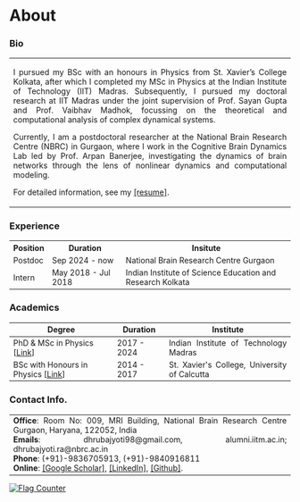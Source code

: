 # About

### Bio

<style>
@media screen and (max-width: 1220px) {
  td.example1 {
    display: none;
  }
}
</style>

<table>
<tr>
<td class="example1"><img src="img/dp1.jpeg" width="1650"></td>
<td>
<p align="justify">I pursued my BSc with an honours in Physics from St. Xavier’s College Kolkata, after which I completed my MSc in Physics at the Indian Institute of Technology (IIT) Madras. Subsequently, I pursued my doctoral research at IIT Madras under the joint supervision of Prof. Sayan Gupta and Prof. Vaibhav Madhok, focussing on the theoretical and computational analysis of complex dynamical systems.</p>
<p align="justify">Currently, I am a postdoctoral researcher at the National Brain Research Centre (NBRC) in Gurgaon, where I work in the Cognitive Brain Dynamics Lab led by Prof. Arpan Banerjee, investigating the dynamics of brain networks through the lens of nonlinear dynamics and computational modeling.</p>
<p align="justify">For detailed information, see my <a href="https://drive.google.com/file/d/1pDmqyZtTw7QiOCLzVDtpZioT9_SFtdWR/view">[resume]</a>.</p>
</td>
</tr>
</table>


### Experience

<table>
<tr>
<th>Position</th>
<th>Duration</th>
<th>Insitute</th>
</tr>

<tr>
<td>Postdoc</td>
<td>Sep 2024 - now</td>
<td>National Brain Research Centre Gurgaon</td>
</tr>

<tr>
<td>Intern</td>
<td>May 2018 - Jul 2018</td>
<td>Indian Institute of Science Education and Research Kolkata</td>
</tr>
</table>

<!-- <table>
<tr>
<th>Position</th>
<th>Duration</th>
<th>Insitute</th>
</tr>

<tr>
<td>Assistant Professor</td>
<td>Feb 2026 - now</td>
<td>Indian Institute of Informationa Technology Kalyani</td>
</tr>


<tr>
<td>Postdoc</td>
<td>Sep 2024 - Jan 2026</td>
<td>National Brain Research Centre Gurgaon</td>
</tr>

<tr>
<td>Intern</td>
<td>May 2018 - Jul 2018</td>
<td>Indian Institute of Science Education and Research Kolkata</td>
</tr>
</table> -->

### Academics

| Degree | Duration | Institute |
| ---------| ---------| ----------|
| PhD & MSc in Physics [[Link](PhD.md)] | 2017 - 2024 |  <div align="justify">Indian Institute of Technology Madras</div>  |
| BSc with Honours in Physics [[Link](https://drive.google.com/file/d/1kzH1EiCFbbcnvpbOTWJMMhiCC53tkvDD/view?usp=sharing)] | 2014 - 2017 | <div align="justify">St. Xavier's College, University of Calcutta</div> |



### Contact Info.

<table>
<tr>
<td align="justify">
<b>Office</b>: Room No: 009, MRI Building, National Brain Research Centre Gurgaon, Haryana, 122052, India</div><br>
<b>Emails</b>: dhrubajyoti98@gmail.com, alumni.iitm.ac.in; dhrubajyoti.ra@nbrc.ac.in<br>
<b>Phone</b>: (+91)-9836705913, (+91)-9840916811<br>
<b>Online</b>: <a href="https://scholar.google.co.in/citations?user=2OR7h7kAAAAJ&hl=en">[Google Scholar]</a>, <a href="https://www.linkedin.com/in/dhrubajyoti-biswas/">[LinkedIn]</a>, <a href="https://github.com/dhrubajyoti98">[Github]</a>.
</td>
</tr>
</table>



<a href="https://info.flagcounter.com/Vtd8"><img src="https://s01.flagcounter.com/count/Vtd8/bg_FFFFFF/txt_000000/border_000000/columns_5/maxflags_15/viewers_0/labels_1/pageviews_0/flags_0/percent_0/" alt="Flag Counter" border="0"></a>